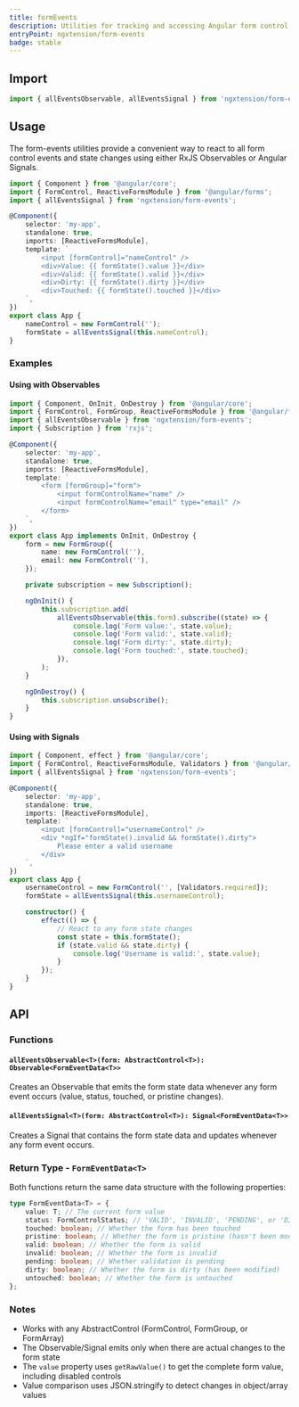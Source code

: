 ```yaml
---
title: formEvents
description: Utilities for tracking and accessing Angular form control events and states as Observables or Signals
entryPoint: ngxtension/form-events
badge: stable
---
```


## Import

```typescript
import { allEventsObservable, allEventsSignal } from 'ngxtension/form-events';
```

## Usage

The form-events utilities provide a convenient way to react to all form control events and state changes using either RxJS Observables or Angular Signals.

```typescript
import { Component } from '@angular/core';
import { FormControl, ReactiveFormsModule } from '@angular/forms';
import { allEventsSignal } from 'ngxtension/form-events';

@Component({
	selector: 'my-app',
	standalone: true,
	imports: [ReactiveFormsModule],
	template: `
		<input [formControl]="nameControl" />
		<div>Value: {{ formState().value }}</div>
		<div>Valid: {{ formState().valid }}</div>
		<div>Dirty: {{ formState().dirty }}</div>
		<div>Touched: {{ formState().touched }}</div>
	`,
})
export class App {
	nameControl = new FormControl('');
	formState = allEventsSignal(this.nameControl);
}
```

### Examples

#### Using with Observables

```typescript
import { Component, OnInit, OnDestroy } from '@angular/core';
import { FormControl, FormGroup, ReactiveFormsModule } from '@angular/forms';
import { allEventsObservable } from 'ngxtension/form-events';
import { Subscription } from 'rxjs';

@Component({
	selector: 'my-app',
	standalone: true,
	imports: [ReactiveFormsModule],
	template: `
		<form [formGroup]="form">
			<input formControlName="name" />
			<input formControlName="email" type="email" />
		</form>
	`,
})
export class App implements OnInit, OnDestroy {
	form = new FormGroup({
		name: new FormControl(''),
		email: new FormControl(''),
	});

	private subscription = new Subscription();

	ngOnInit() {
		this.subscription.add(
			allEventsObservable(this.form).subscribe((state) => {
				console.log('Form value:', state.value);
				console.log('Form valid:', state.valid);
				console.log('Form dirty:', state.dirty);
				console.log('Form touched:', state.touched);
			}),
		);
	}

	ngOnDestroy() {
		this.subscription.unsubscribe();
	}
}
```

#### Using with Signals

```typescript
import { Component, effect } from '@angular/core';
import { FormControl, ReactiveFormsModule, Validators } from '@angular/forms';
import { allEventsSignal } from 'ngxtension/form-events';

@Component({
	selector: 'my-app',
	standalone: true,
	imports: [ReactiveFormsModule],
	template: `
		<input [formControl]="usernameControl" />
		<div *ngIf="formState().invalid && formState().dirty">
			Please enter a valid username
		</div>
	`,
})
export class App {
	usernameControl = new FormControl('', [Validators.required]);
	formState = allEventsSignal(this.usernameControl);

	constructor() {
		effect(() => {
			// React to any form state changes
			const state = this.formState();
			if (state.valid && state.dirty) {
				console.log('Username is valid:', state.value);
			}
		});
	}
}
```

## API

### Functions

#### `allEventsObservable<T>(form: AbstractControl<T>): Observable<FormEventData<T>>`

Creates an Observable that emits the form state data whenever any form event occurs (value, status, touched, or pristine changes).

#### `allEventsSignal<T>(form: AbstractControl<T>): Signal<FormEventData<T>>`

Creates a Signal that contains the form state data and updates whenever any form event occurs.

### Return Type - `FormEventData<T>`

Both functions return the same data structure with the following properties:

```typescript
type FormEventData<T> = {
	value: T; // The current form value
	status: FormControlStatus; // 'VALID', 'INVALID', 'PENDING', or 'DISABLED'
	touched: boolean; // Whether the form has been touched
	pristine: boolean; // Whether the form is pristine (hasn't been modified)
	valid: boolean; // Whether the form is valid
	invalid: boolean; // Whether the form is invalid
	pending: boolean; // Whether validation is pending
	dirty: boolean; // Whether the form is dirty (has been modified)
	untouched: boolean; // Whether the form is untouched
};
```

### Notes

- Works with any AbstractControl (FormControl, FormGroup, or FormArray)
- The Observable/Signal emits only when there are actual changes to the form state
- The `value` property uses `getRawValue()` to get the complete form value, including disabled controls
- Value comparison uses JSON.stringify to detect changes in object/array values
